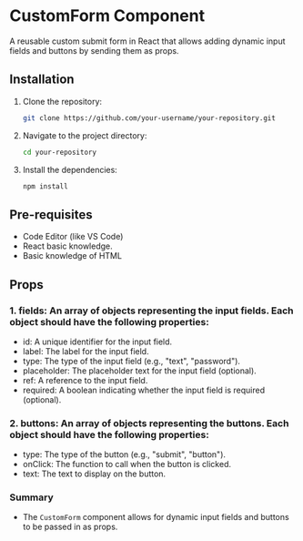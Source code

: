 # CustomForm Component

A reusable custom submit form in React that allows adding dynamic input fields and buttons by sending them as props.

## Installation

1. Clone the repository:

   ```sh
   git clone https://github.com/your-username/your-repository.git

2. Navigate to the project directory:

   ```sh
   cd your-repository
3. Install the dependencies:

   ```sh
   npm install

## Pre-requisites
* Code Editor (like VS Code)
* React basic knowledge.
* Basic knowledge of HTML

## Props
### 1. fields: An array of objects representing the input fields. Each object should have the following properties:

  * id: A unique identifier for the input field.
  * label: The label for the input field.
  * type: The type of the input field (e.g., "text", "password").
  * placeholder: The placeholder text for the input field (optional).
  * ref: A reference to the input field.
  * required: A boolean indicating whether the input field is required (optional).
    
### 2. buttons: An array of objects representing the buttons. Each object should have the following properties:

  * type: The type of the button (e.g., "submit", "button").
  * onClick: The function to call when the button is clicked.
  * text: The text to display on the button.

### Summary

- The `CustomForm` component allows for dynamic input fields and buttons to be passed in as props.
